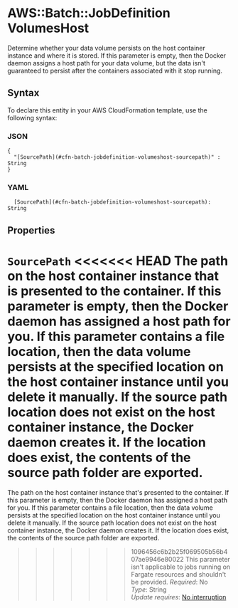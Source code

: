 # AWS::Batch::JobDefinition VolumesHost<a name="aws-properties-batch-jobdefinition-volumeshost"></a>

Determine whether your data volume persists on the host container instance and where it is stored\. If this parameter is empty, then the Docker daemon assigns a host path for your data volume, but the data isn't guaranteed to persist after the containers associated with it stop running\.

## Syntax<a name="aws-properties-batch-jobdefinition-volumeshost-syntax"></a>

To declare this entity in your AWS CloudFormation template, use the following syntax:

### JSON<a name="aws-properties-batch-jobdefinition-volumeshost-syntax.json"></a>

```
{
  "[SourcePath](#cfn-batch-jobdefinition-volumeshost-sourcepath)" : String
}
```

### YAML<a name="aws-properties-batch-jobdefinition-volumeshost-syntax.yaml"></a>

```
  [SourcePath](#cfn-batch-jobdefinition-volumeshost-sourcepath): String
```

## Properties<a name="aws-properties-batch-jobdefinition-volumeshost-properties"></a>

`SourcePath`  <a name="cfn-batch-jobdefinition-volumeshost-sourcepath"></a>
<<<<<<< HEAD
The path on the host container instance that is presented to the container\. If this parameter is empty, then the Docker daemon has assigned a host path for you\. If this parameter contains a file location, then the data volume persists at the specified location on the host container instance until you delete it manually\. If the source path location does not exist on the host container instance, the Docker daemon creates it\. If the location does exist, the contents of the source path folder are exported\.  
=======
The path on the host container instance that's presented to the container\. If this parameter is empty, then the Docker daemon has assigned a host path for you\. If this parameter contains a file location, then the data volume persists at the specified location on the host container instance until you delete it manually\. If the source path location does not exist on the host container instance, the Docker daemon creates it\. If the location does exist, the contents of the source path folder are exported\.  
>>>>>>> 1096456c6b2b25f069505b56b407ae9946e80022
This parameter isn't applicable to jobs running on Fargate resources and shouldn't be provided\.
*Required*: No  
*Type*: String  
*Update requires*: [No interruption](https://docs.aws.amazon.com/AWSCloudFormation/latest/UserGuide/using-cfn-updating-stacks-update-behaviors.html#update-no-interrupt)